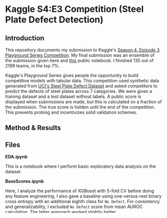 # Kaggle S4:E3 Competition (Steel Plate Defect Detection)

## Introduction

This repository documents my submission to Kaggle's [Season 4, Episode 3 Playground Series Competition](https://www.kaggle.com/competitions/playground-series-s4e3/leaderboard). My final submission was an ensemble of the submission given here and [this](https://www.kaggle.com/code/arunklenin/ps4e3-steel-plate-fault-prediction-multilabel) public notebook. I finished 135 out of 2199 teams, in the top 7%.

Kaggle's Playground Series gives people the opportunity to build competitive models with tabular data. This competition used synthetic data generated from [UCI's Steel Plate Defect Dataset](https://archive.ics.uci.edu/dataset/198/steel+plates+faults) and asked competitors to predict the defects of steel plates across 7 categories. We were given a training dataset and a test dataset without labels. A public score is displayed when submissions are made, but this is calculated on a fraction of the submission. The true score is hidden until the end of the competition. This prevents probing and incentivizes solid validation schemes.

## Method & Results



## Files

**EDA.ipynb**

This is a notebook where I perform basic exploratory data analysis on the dataset.

**BaseScores.ipynb**

Here, I analyze the performance of XGBoost with 5-fold CV before doing any feature engineering. I also gave a baseline using one-versus-rest binary cross entropy with an additional eighth class for `No Defect`. For consistency and generalizability, I excluded `No Defect` score from mean AUROC calculation. The latter approach worked slightly better.

**FeatureGenerating.ipynb**

I create many features and observe feature importances for XGB and RF models.

**engineering.py**

This is a module that holds our feature generating function. To make optimization easier, there's an optional input for columns to drop.

**RFOptimizing.ipynb**

I remove detrimental features from a Random Forest model and use optuna for hyperparameter selection.

**XGBOptimizing.ipynb**

I remove detrimental features from an XGBoost model and use optuna for hyperparameter selection.

**EnsembleOptimizing.ipynb**

With 5-fold CV, I predict logits from RF and XGB models. I use a dense linear range of weights to find the optimal RF-XGB ratio for logit averaging.

**Submission.ipynb**

I use the optimal logit weights to create a final submission with the testing dataset.
